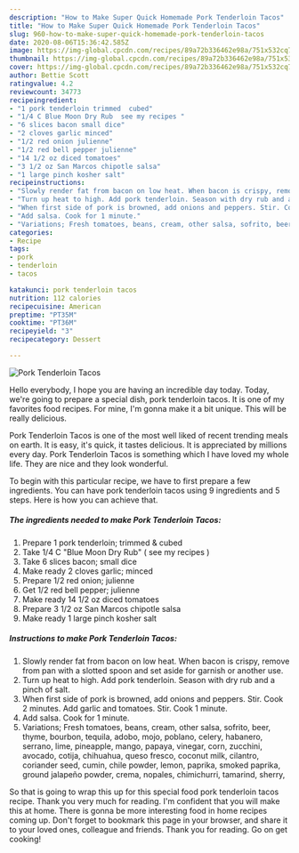 ```yaml
---
description: "How to Make Super Quick Homemade Pork Tenderloin Tacos"
title: "How to Make Super Quick Homemade Pork Tenderloin Tacos"
slug: 960-how-to-make-super-quick-homemade-pork-tenderloin-tacos
date: 2020-08-06T15:36:42.585Z
image: https://img-global.cpcdn.com/recipes/89a72b336462e98a/751x532cq70/pork-tenderloin-tacos-recipe-main-photo.jpg
thumbnail: https://img-global.cpcdn.com/recipes/89a72b336462e98a/751x532cq70/pork-tenderloin-tacos-recipe-main-photo.jpg
cover: https://img-global.cpcdn.com/recipes/89a72b336462e98a/751x532cq70/pork-tenderloin-tacos-recipe-main-photo.jpg
author: Bettie Scott
ratingvalue: 4.2
reviewcount: 34773
recipeingredient:
- "1 pork tenderloin trimmed  cubed"
- "1/4 C Blue Moon Dry Rub  see my recipes "
- "6 slices bacon small dice"
- "2 cloves garlic minced"
- "1/2 red onion julienne"
- "1/2 red bell pepper julienne"
- "14 1/2 oz diced tomatoes"
- "3 1/2 oz San Marcos chipotle salsa"
- "1 large pinch kosher salt"
recipeinstructions:
- "Slowly render fat from bacon on low heat. When bacon is crispy, remove from pan with a slotted spoon and set aside for garnish or another use."
- "Turn up heat to high. Add pork tenderloin. Season with dry rub and a pinch of salt."
- "When first side of pork is browned, add onions and peppers. Stir. Cook 2 minutes. Add garlic and tomatoes. Stir. Cook 1 minute."
- "Add salsa. Cook for 1 minute."
- "Variations; Fresh tomatoes, beans, cream, other salsa, sofrito, beer, thyme, bourbon, tequila, adobo, mojo, poblano, celery, habanero, serrano, lime, pineapple, mango, papaya, vinegar, corn, zucchini, avocado, cotija, chihuahua, queso fresco, coconut milk, cilantro, coriander seed, cumin, chile powder, lemon, paprika, smoked paprika, ground jalapeño powder, crema, nopales, chimichurri, tamarind, sherry,"
categories:
- Recipe
tags:
- pork
- tenderloin
- tacos

katakunci: pork tenderloin tacos 
nutrition: 112 calories
recipecuisine: American
preptime: "PT35M"
cooktime: "PT36M"
recipeyield: "3"
recipecategory: Dessert

---
```



![Pork Tenderloin Tacos](https://img-global.cpcdn.com/recipes/89a72b336462e98a/751x532cq70/pork-tenderloin-tacos-recipe-main-photo.jpg)

Hello everybody, I hope you are having an incredible day today. Today, we're going to prepare a special dish, pork tenderloin tacos. It is one of my favorites food recipes. For mine, I'm gonna make it a bit unique. This will be really delicious.



Pork Tenderloin Tacos is one of the most well liked of recent trending meals on earth. It is easy, it's quick, it tastes delicious. It is appreciated by millions every day. Pork Tenderloin Tacos is something which I have loved my whole life. They are nice and they look wonderful.


To begin with this particular recipe, we have to first prepare a few ingredients. You can have pork tenderloin tacos using 9 ingredients and 5 steps. Here is how you can achieve that.

<!--inarticleads1-->

##### The ingredients needed to make Pork Tenderloin Tacos:

1. Prepare 1 pork tenderloin; trimmed &amp; cubed
1. Take 1/4 C &#34;Blue Moon Dry Rub&#34; ( see my recipes )
1. Take 6 slices bacon; small dice
1. Make ready 2 cloves garlic; minced
1. Prepare 1/2 red onion; julienne
1. Get 1/2 red bell pepper; julienne
1. Make ready 14 1/2 oz diced tomatoes
1. Prepare 3 1/2 oz San Marcos chipotle salsa
1. Make ready 1 large pinch kosher salt




<!--inarticleads2-->

##### Instructions to make Pork Tenderloin Tacos:

1. Slowly render fat from bacon on low heat. When bacon is crispy, remove from pan with a slotted spoon and set aside for garnish or another use.
1. Turn up heat to high. Add pork tenderloin. Season with dry rub and a pinch of salt.
1. When first side of pork is browned, add onions and peppers. Stir. Cook 2 minutes. Add garlic and tomatoes. Stir. Cook 1 minute.
1. Add salsa. Cook for 1 minute.
1. Variations; Fresh tomatoes, beans, cream, other salsa, sofrito, beer, thyme, bourbon, tequila, adobo, mojo, poblano, celery, habanero, serrano, lime, pineapple, mango, papaya, vinegar, corn, zucchini, avocado, cotija, chihuahua, queso fresco, coconut milk, cilantro, coriander seed, cumin, chile powder, lemon, paprika, smoked paprika, ground jalapeño powder, crema, nopales, chimichurri, tamarind, sherry,




So that is going to wrap this up for this special food pork tenderloin tacos recipe. Thank you very much for reading. I'm confident that you will make this at home. There is gonna be more interesting food in home recipes coming up. Don't forget to bookmark this page in your browser, and share it to your loved ones, colleague and friends. Thank you for reading. Go on get cooking!
